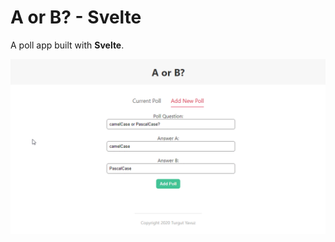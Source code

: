 # A or B? - Svelte

A poll app built with **Svelte**.


![A or B?](https://raw.githubusercontent.com/iamharky/A-or-B-Svelte/main/a-or-b.gif)